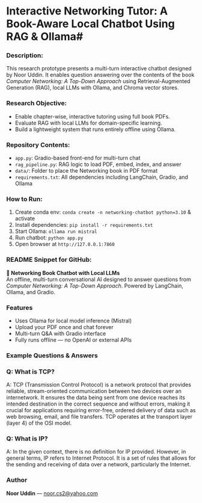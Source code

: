# Interactive Networking Tutor: A Book-Aware Local Chatbot Using RAG & Ollama#

### Description:
This research prototype presents a multi-turn interactive chatbot designed by Noor Uddin. It enables question answering over the contents of the book *Computer Networking: A Top-Down Approach* using Retrieval-Augmented Generation (RAG), local LLMs with Ollama, and Chroma vector stores.

### Research Objective:
- Enable chapter-wise, interactive tutoring using full book PDFs.  
- Evaluate RAG with local LLMs for domain-specific learning.  
- Build a lightweight system that runs entirely offline using Ollama.

### Repository Contents:
- `app.py`: Gradio-based front-end for multi-turn chat  
- `rag_pipeline.py`: RAG logic to load PDF, embed, index, and answer  
- `data/`: Folder to place the Networking book in PDF format  
- `requirements.txt`: All dependencies including LangChain, Gradio, and Ollama

### How to Run:
1. Create conda env: `conda create -n networking-chatbot python=3.10` & activate  
2. Install dependencies: `pip install -r requirements.txt`  
3. Start Ollama: `ollama run mistral`  
4. Run chatbot: `python app.py`  
5. Open browser at `http://127.0.0.1:7860`

### README Snippet for GitHub:

**📘 Networking Book Chatbot with Local LLMs**  
An offline, multi-turn conversational AI designed to answer questions from *Computer Networking: A Top-Down Approach*. Powered by LangChain, Ollama, and Gradio.

### Features
- Uses Ollama for local model inference (Mistral)  
- Upload your PDF once and chat forever  
- Multi-turn Q&A with Gradio interface  
- Fully runs offline — no OpenAI or external APIs

### Example Questions & Answers

### Q: What is TCP?  
A: TCP (Transmission Control Protocol) is a network protocol that provides reliable, stream-oriented communication between two devices over an internetwork. It ensures the data being sent from one device reaches its intended destination in the correct sequence and without errors, making it crucial for applications requiring error-free, ordered delivery of data such as web browsing, email, and file transfers. TCP operates at the transport layer (layer 4) of the OSI model.

### Q: What is IP?  
A: In the given context, there is no definition for IP provided. However, in general terms, IP refers to Internet Protocol. It is a set of rules that allows for the sending and receiving of data over a network, particularly the Internet.

### Author
**Noor Uddin** — noor.cs2@yahoo.com
